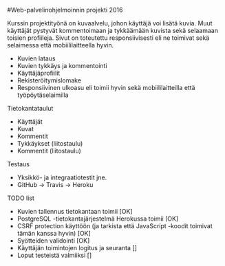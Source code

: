 #Web-palvelinohjelmoinnin projekti 2016

Kurssin projektityönä on kuvaalvelu, johon käyttäjä voi lisätä kuvia.
Muut käyttäjät pystyvät kommentoimaan ja tykkäämään kuvista sekä selaamaan toisien profiileja.
Sivut on toteutettu responsiivisesti eli ne toimivat sekä selaimessa että mobiililaitteella hyvin.

* Kuvien lataus
* Kuvien tykkäys ja kommentointi
* Käyttäjäprofiilit
* Rekisteröitymislomake
* Responsiivinen ulkoasu eli toimii hyvin sekä mobiililaitteilla että työpöytäselaimilla

Tietokantataulut

* Käyttäjät
* Kuvat
* Kommentit
* Tykkäykset (liitostaulu)
* Kommentit (liitostaulu)


Testaus

* Yksikkö- ja integraatiotestit jne.
* GitHub -> Travis -> Heroku

TODO list

* Kuvien tallennus tietokantaan toimii [OK]
* PostgreSQL -tietokantajärjestelmä Herokussa toimii [OK]
* CSRF protection käyttöön (ja tarkista että JavaScript -koodit toimivat tämän kanssa hyvin) [OK]
* Syötteiden validointi [OK]
* Käyttäjän toimintojen logitus ja seuranta []
* Loput testeistä valmiiksi []